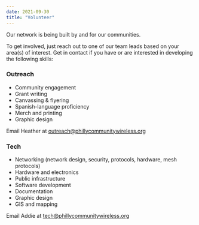 ```yaml
---
date: 2021-09-30
title: "Volunteer"
---
```


Our network is being built by and for our communities.

To get involved, just reach out to one of our team leads based on your area(s) of interest. Get in contact if you have or are interested in developing the following skills:

### Outreach

- Community engagement
- Grant writing
- Canvassing & flyering
- Spanish-language proficiency
- Merch and printing
- Graphic design

Email Heather at outreach@phillycommunitywireless.org

### Tech

- Networking (network design, security, protocols, hardware, mesh protocols)
- Hardware and electronics
- Public infrastructure
- Software development
- Documentation
- Graphic design
- GIS and mapping

Email Addie at tech@phillycommunitywireless.org
